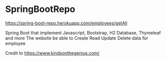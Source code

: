 # SpringBootRepo
https://spring-boot-repo.herokuapp.com/employees/getAll


Spring Boot that implement Javascript, Bootstrap, H2 Database, Thymeleaf and more
The website be able to Create Read Update Delete data for employee

Credit to https://www.kindsonthegenius.com/
